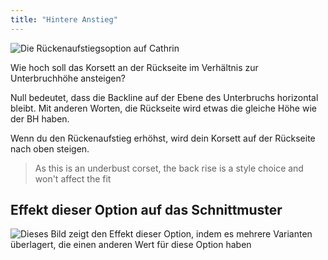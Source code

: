 ```yaml
---
title: "Hintere Anstieg"
---
```


![Die Rückenaufstiegsoption auf Cathrin](./backrise.svg)

Wie hoch soll das Korsett an der Rückseite im Verhältnis zur Unterbruchhöhe ansteigen?

Null bedeutet, dass die Backline auf der Ebene des Unterbruchs horizontal bleibt. Mit anderen Worten, die Rückseite wird etwas die gleiche Höhe wie der BH haben.

Wenn du den Rückenaufstieg erhöhst, wird dein Korsett auf der Rückseite nach oben steigen.

> As this is an underbust corset, the back rise is a style choice and won't affect the fit

## Effekt dieser Option auf das Schnittmuster

![Dieses Bild zeigt den Effekt dieser Option, indem es mehrere Varianten überlagert, die einen anderen Wert für diese Option haben](cathrin_backrise_sample.svg "Effekt dieser Option auf das Schnittmuster")
